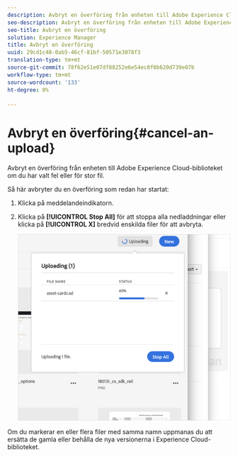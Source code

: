 ```yaml
---
description: Avbryt en överföring från enheten till Adobe Experience Cloud-biblioteket om du har valt fel eller för stor fil.
seo-description: Avbryt en överföring från enheten till Adobe Experience Cloud-biblioteket om du har valt fel eller för stor fil.
seo-title: Avbryt en överföring
solution: Experience Manager
title: Avbryt en överföring
uuid: 29cd1c48-0ab5-46cf-81bf-50571e3078f3
translation-type: tm+mt
source-git-commit: 78f62e51e07df88252e6e54ec8f0b620d739e07b
workflow-type: tm+mt
source-wordcount: '133'
ht-degree: 0%

---
```



# Avbryt en överföring{#cancel-an-upload}

Avbryt en överföring från enheten till Adobe Experience Cloud-biblioteket om du har valt fel eller för stor fil.

Så här avbryter du en överföring som redan har startat:

1. Klicka på meddelandeindikatorn.
1. Klicka på **[!UICONTROL Stop All]** för att stoppa alla nedladdningar eller klicka på **[!UICONTROL X]** bredvid enskilda filer för att avbryta.

   ![](assets/library_uploading_in_progress.png)

Om du markerar en eller flera filer med samma namn uppmanas du att ersätta de gamla eller behålla de nya versionerna i Experience Cloud-biblioteket.
